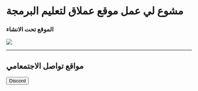 <h1>
    مشوع لي عمل موقع عملاق لتعليم البرمجة 
</h1>
<h3>
    الموقع تحت الانشاء
</h3>

<img src="https://images-ext-1.discordapp.net/external/2j3e2H6mV4L8Dueu4fg_ao7ugAm8OcpTRHkzDpXaFkY/%3Fsize%3D1024/https/cdn.discordapp.com/icons/820757242214481940/a_a335871c2b50bd75b4c11646550f8f6c.gif" />
<hr>
<h2 style='text-algin: center'>
    مواقع تواصل الاجتمعامي
</h2>

<a href='https://discord.gg/cccKgYwyJt'>
   <button>
        Discord 
   </button>
</a>
